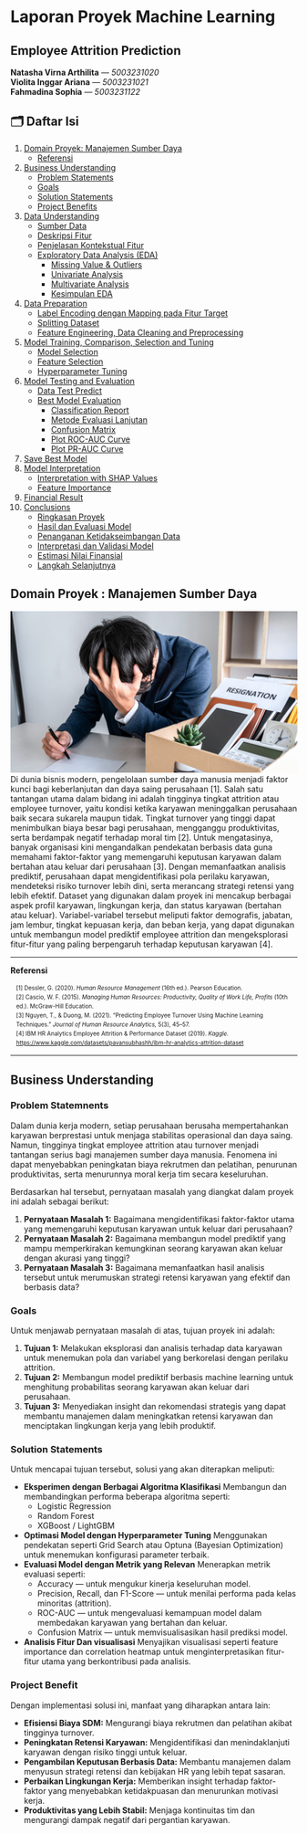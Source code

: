 # Laporan Proyek Machine Learning 

## Employee Attrition Prediction

**Natasha Virna Arthilita** — *5003231020*  
**Violita Inggar Ariana** — *5003231021*  
**Fahmadina Sophia** — *5003231122*

## 🗂️ Daftar Isi

1. [Domain Proyek: Manajemen Sumber Daya](#1-domain-proyek-manajamen-sumber-daya)  
   - [Referensi](#referensi)  
2. [Business Understanding](#2-business-understanding)  
   - [Problem Statements](#problem-statements)  
   - [Goals](#goals)  
   - [Solution Statements](#solution-statements)  
   - [Project Benefits](#project-benefits)  
3. [Data Understanding](#3-data-understanding)  
   - [Sumber Data](#sumber-data)  
   - [Deskripsi Fitur](#deskripsi-fitur)  
   - [Penjelasan Kontekstual Fitur](#penjelasan-kontekstual-fitur)  
   - [Exploratory Data Analysis (EDA)](#exploratory-data-analysis-eda)  
     - [Missing Value & Outliers](#missing-value--outliers)  
     - [Univariate Analysis](#univariate-analysis)  
     - [Multivariate Analysis](#multivariate-analysis)  
     - [Kesimpulan EDA](#kesimpulan-eda)  
4. [Data Preparation](#4-data-preparation)  
   - [Label Encoding dengan Mapping pada Fitur Target](#label-encoding-dengan-mapping-pada-fitur-target)  
   - [Splitting Dataset](#splitting-dataset)  
   - [Feature Engineering, Data Cleaning and Preprocessing](#feature-engineering-data-cleaning-and-preprocessing)  
5. [Model Training, Comparison, Selection and Tuning](#5-model-training-comparison-selection-and-tuning)  
   - [Model Selection](#model-selection)  
   - [Feature Selection](#feature-selection)  
   - [Hyperparameter Tuning](#hyperparameter-tuning)  
6. [Model Testing and Evaluation](#6-model-testing-and-evaluation)  
   - [Data Test Predict](#data-test-predict)  
   - [Best Model Evaluation](#best-model-evaluation)  
     - [Classification Report](#classification-report)  
     - [Metode Evaluasi Lanjutan](#metode-evaluasi-lanjutan)  
     - [Confusion Matrix](#confusion-matrix)  
     - [Plot ROC-AUC Curve](#plot-roc-auc-curve)  
     - [Plot PR-AUC Curve](#plot-pr-auc-curve)  
7. [Save Best Model](#7-save-best-model)  
8. [Model Interpretation](#8-model-interpretation)  
   - [Interpretation with SHAP Values](#interpretation-with-shap-values)  
   - [Feature Importance](#feature-importance)  
9. [Financial Result](#9-financial-result)  
10. [Conclusions](#10-conclusions)  
    - [Ringkasan Proyek](#ringkasan-proyek)  
    - [Hasil dan Evaluasi Model](#hasil-dan-evaluasi-model)  
    - [Penanganan Ketidakseimbangan Data](#penanganan-ketidakseimbangan-data)  
    - [Interpretasi dan Validasi Model](#interpretasi-dan-validasi-model)  
    - [Estimasi Nilai Finansial](#estimasi-nilai-finansial)  
    - [Langkah Selanjutnya](#langkah-selanjutnya)

## Domain Proyek : Manajemen Sumber Daya
![Employee Attrition](https://github.com/natashavirnaa/employee-attrition-prediction/blob/main/image/employe-attrition.png?raw=true)
Di dunia bisnis modern, pengelolaan sumber daya manusia menjadi faktor kunci bagi keberlanjutan dan daya saing perusahaan [1]. Salah satu tantangan utama dalam bidang ini adalah tingginya tingkat attrition atau employee turnover, yaitu kondisi ketika karyawan meninggalkan perusahaan baik secara sukarela maupun tidak. Tingkat turnover yang tinggi dapat menimbulkan biaya besar bagi perusahaan, mengganggu produktivitas, serta berdampak negatif terhadap moral tim [2].
Untuk mengatasinya, banyak organisasi kini mengandalkan pendekatan berbasis data guna memahami faktor-faktor yang memengaruhi keputusan karyawan dalam bertahan atau keluar dari perusahaan [3]. Dengan memanfaatkan analisis prediktif, perusahaan dapat mengidentifikasi pola perilaku karyawan, mendeteksi risiko turnover lebih dini, serta merancang strategi retensi yang lebih efektif.
Dataset yang digunakan dalam proyek ini mencakup berbagai aspek profil karyawan, lingkungan kerja, dan status karyawan (bertahan atau keluar). Variabel-variabel tersebut meliputi faktor demografis, jabatan, jam lembur, tingkat kepuasan kerja, dan beban kerja, yang dapat digunakan untuk membangun model prediktif employee attrition dan mengeksplorasi fitur-fitur yang paling berpengaruh terhadap keputusan karyawan [4].

---

**Referensi**
<div style="font-size: 10px; line-height: 1.6; margin-left: 10px;">
[1] Dessler, G. (2020). <i>Human Resource Management</i> (16th ed.). Pearson Education.<br>
[2] Cascio, W. F. (2015). <i>Managing Human Resources: Productivity, Quality of Work Life, Profits</i> (10th ed.). McGraw-Hill Education.<br>
[3] Nguyen, T., & Duong, M. (2021). “Predicting Employee Turnover Using Machine Learning Techniques.” <i>Journal of Human Resource Analytics,</i> 5(3), 45–57.<br>
[4] IBM HR Analytics Employee Attrition & Performance Dataset (2019). <i>Kaggle.</i><br>
<a href="https://www.kaggle.com/datasets/pavansubhashh/ibm-hr-analytics-attrition-dataset">https://www.kaggle.com/datasets/pavansubhashh/ibm-hr-analytics-attrition-dataset</a>
</div>

---

## Business Understanding
### Problem Statemnents
Dalam dunia kerja modern, setiap perusahaan berusaha mempertahankan karyawan berprestasi untuk menjaga stabilitas operasional dan daya saing. Namun, tingginya tingkat employee attrition atau turnover menjadi tantangan serius bagi manajemen sumber daya manusia. Fenomena ini dapat menyebabkan peningkatan biaya rekrutmen dan pelatihan, penurunan produktivitas, serta menurunnya moral kerja tim secara keseluruhan.

Berdasarkan hal tersebut, pernyataan masalah yang diangkat dalam proyek ini adalah sebagai berikut: 
1. **Pernyataan Masalah 1:** Bagaimana mengidentifikasi faktor-faktor utama yang memengaruhi keputusan karyawan untuk keluar dari perusahaan?  
2. **Pernyataan Masalah 2:** Bagaimana membangun model prediktif yang mampu memperkirakan kemungkinan seorang karyawan akan keluar dengan akurasi yang tinggi?  
3. **Pernyataan Masalah 3:** Bagaimana memanfaatkan hasil analisis tersebut untuk merumuskan strategi retensi karyawan yang efektif dan berbasis data?

### Goals
Untuk menjawab pernyataan masalah di atas, tujuan proyek ini adalah:  
1. **Tujuan 1:** Melakukan eksplorasi dan analisis terhadap data karyawan untuk menemukan pola dan variabel yang berkorelasi dengan perilaku attrition.
2. **Tujuan 2:** Membangun model prediktif berbasis machine learning untuk menghitung probabilitas seorang karyawan akan keluar dari perusahaan.
3. **Tujuan 3:** Menyediakan insight dan rekomendasi strategis yang dapat membantu manajemen dalam meningkatkan retensi karyawan dan menciptakan lingkungan kerja yang lebih produktif.

### Solution Statements
Untuk mencapai tujuan tersebut, solusi yang akan diterapkan meliputi:  
- **Eksperimen dengan Berbagai Algoritma Klasifikasi**
  Membangun dan membandingkan performa beberapa algoritma seperti:
  - Logistic Regression
  - Random Forest
  - XGBoost / LightGBM
- **Optimasi Model dengan Hyperparameter Tuning**
  Menggunakan pendekatan seperti Grid Search atau Optuna (Bayesian Optimization) untuk menemukan konfigurasi parameter terbaik.
- **Evaluasi Model dengan Metrik yang Relevan**
  Menerapkan metrik evaluasi seperti:
  - Accuracy — untuk mengukur kinerja keseluruhan model.
  - Precision, Recall, dan F1-Score — untuk menilai performa pada kelas minoritas (attrition).
  - ROC-AUC — untuk mengevaluasi kemampuan model dalam membedakan karyawan yang bertahan dan keluar.
  - Confusion Matrix — untuk memvisualisasikan hasil prediksi model.
- **Analisis Fitur Dan visualisasi**
  Menyajikan visualisasi seperti feature importance dan correlation heatmap untuk menginterpretasikan fitur-fitur utama yang berkontribusi pada analisis.

### Project Benefit
Dengan implementasi solusi ini, manfaat yang diharapkan antara lain:
- **Efisiensi Biaya SDM:** Mengurangi biaya rekrutmen dan pelatihan akibat tingginya turnover.
- **Peningkatan Retensi Karyawan:** Mengidentifikasi dan menindaklanjuti karyawan dengan risiko tinggi untuk keluar.
- **Pengambilan Keputusan Berbasis Data:** Membantu manajemen dalam menyusun strategi retensi dan kebijakan HR yang lebih tepat sasaran.
- **Perbaikan Lingkungan Kerja:** Memberikan insight terhadap faktor-faktor yang menyebabkan ketidakpuasan dan menurunkan motivasi kerja.
- **Produktivitas yang Lebih Stabil:** Menjaga kontinuitas tim dan mengurangi dampak negatif dari pergantian karyawan.





